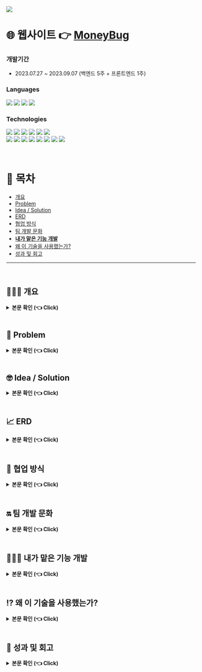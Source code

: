 <img src="https://capsule-render.vercel.app/api?type=waving&color=CFF3DC&fontColor=3E3325&height=180&section=header&text=돈벌레%20친구들&fontSize=52&fontAlign=20&fontAlignY=35&desc=나의%20돈%20관리%20웹사이트&descSize=30&descAlign=45&descAlignY=42&descSize=60" />

# 🌐 웹사이트 👉 [MoneyBug](https://www.moneybug.site/moneybug/main.jsp)
### 개발기간 
 - 2023.07.27 ~ 2023.09.07 (백엔드 5주 + 프론트엔드 1주)

### Languages
<div>
	<img src="https://img.shields.io/badge/Java-007396?style=flat&logo=Java&logoColor=white" />
	<img src="https://img.shields.io/badge/HTML5-E34F26?style=flat&logo=HTML5&logoColor=white" />
	<img src="https://img.shields.io/badge/CSS3-1572B6?style=flat&logo=CSS3&logoColor=white" />
  <img src="https://img.shields.io/badge/JAVASCRIPT-F7DF1E?style=flat&logo=javascript&logoColor=white" />
  <br>
  </div>

### Technologies
<div>
  <img src="https://img.shields.io/badge/Eclipse-2C2255?style=flat&logo=eclipseide&logoColor=white" />
	<img src="https://img.shields.io/badge/Visual Studio-007ACC?style=flat&logo=visualstudiocode&logoColor=white" />
	<img src="https://img.shields.io/badge/IntelliJ-000000?style=flat&logo=intellijidea&logoColor=white" />
	<img src="https://img.shields.io/badge/DBeaver-382923?style=flat&logo=dbeaver&logoColor=white" />
  <img src="https://img.shields.io/badge/MySQL-4479A1?style=flat&logo=mysql&logoColor=white" />
  <img src="https://img.shields.io/badge/jQuery-0769AD?style=flat&logo=jquery&logoColor=white" />
    <br>
	<img src="https://img.shields.io/badge/GitHub-181717?style=flat&logo=github&logoColor=white" />
	<img src="https://img.shields.io/badge/Spring-6DB33F?style=flat&logo=spring&logoColor=white" />
  <img src="https://img.shields.io/badge/Apache Tomcat-F8DC75?style=flat&logo=apachetomcat&logoColor=white" />
	<img src="https://img.shields.io/badge/aws-232F3E?style=flat&logo=amazonaws&logoColor=white" />
  <img src="https://img.shields.io/badge/S3-569A31?style=flat&logo=amazons3&logoColor=white" />
  <img src="https://img.shields.io/badge/EC2-FF9900?style=flat&logo=amazonec2&logoColor=white" />
  <img src="https://img.shields.io/badge/RDS-527FFF?style=flat&logo=amazonrds&logoColor=white" />
  <img src="https://img.shields.io/badge/Sourcetree-0052CC?style=flat&logo=sourcetree&logoColor=white" />
</div>
<br><br>


# 📄 목차
- [개요](#overview)
- [Problem](#problem)
- [Idea / Solution](#idea_solution)
- [ERD](#erd)
- [협업 방식](#communication)
- [팀 개발 문화](#team_rules)
- [__내가 맡은 기능 개발__](#kangtaeheon_dev)
- [왜 이 기술을 사용했는가?](#whyuse)
- [성과 및 회고](#review)


***
<br>

## 🚶🏻‍♂️ 개요 <a name="overview"></a>
<details>
  <summary><b>본문 확인 (👈 Click)</b></summary>
  <div markdown="1">
    <br> 체감 물가 상승률 5.2%로 이에 생활비를 절약하자는 취지의 카카오톡 오픈 채팅방 '거지방'이 등장하게 된다. 
    <br> 거지방은 채팅방에 참여한 사람들과 자신만의 절약 팁을 공유하거나 자신의 하루 지출 내용을 공유하는 오픈 채팅방이다. 
    <br> 뉴워커 설문에 따르면 하루에 돈을 한 푼도 쓰지 않고 기록하고 공유하는 '무지출 챌린지'를 참여하고 싶다는 응답이 66.4%, 거지방으로 인한 지출 감소 효과가 있음에 응답이 74.3%으로 나왔으며
    <br> 20대 자산 대비 부채 비율은 29.2%로 연령대 중 가장 높은 수준으로 경제적인 관심이 젊은 사람들까지 점차 확대되는 추세이다.
  </div>
</details>
<br>

## 🤔 Problem <a name="problem"></a>
<details>
  <summary><b>본문 확인 (👈 Click)</b></summary>
  <div markdown="1">
    <ul>
    <br> 
    <li>
    오픈 채팅방 '거지방'은 오픈 채팅방 특성상 채팅방에 참여하기만 해도 무분별한 알림이 오거나 경제적인 팁을 공유 받아도 그때그때 확인하지 않는 이상 다시 확인하기 번거롭다.
    </li>
      <li>
    채팅방은 채팅만 보낼 수 있는 제한적인 공간 특성상 피드백 공유가 다소 어렵다.
    </li>
    <li>
      지출 내역 등 의견을 공유하면 비방하는 등 타인을 모욕하는 경우 관리가 어렵다.
    </li> 
    </ul>
  </div>
</details>

<br>

## 🤓 Idea / Solution <a name="idea_solution"></a>
<details>
  <summary><b>본문 확인 (👈 Click)</b></summary>
  <br>
  * 무분별한 알림 없이, 아무 때나 원하는 정보를 검색할 수 있는 커뮤니티가 있다면? <br>
  * 타인의 지출 내역이나 공유 게시글들에 대한 피드백을 간편하게 달 수 있다면?<br>
  * 지출 내역을 나만의 공간에 따로 정리할 수 있다면?<br>
  * 다른 사람들과 공동 구매 등 소비를 최소화로 상품을 구입할 수 있다면?<br>
  <br>
  
  <div markdown="1">
    <ul>
    <br> 
    <li>
    커뮤니티
      <ul>
          <li>카테고리 별 금전적, 경제적 노하우와 팁, 지출 내역을 공유하고 다양한 의견을 댓글로 나눠 보세요.</li>
          <li>일간, 월간 조회수 TOP 3 게시글을 바로 확인하여 인기 게시글을 놓치지 마세요.</li>
        </ul>
    </li>
      <br>
      <li>
    살까말까
         <ul>
          <li>살까 말까 고민되는 상품을 공유하고 투표 기능을 통해 다양한 의견을 댓글로 나눠 보세요.</li>
        </ul>
    </li>
      <br>
    <li>
      가계부
       <ul>
          <li>자신의 지출 내역을 등록하고 월간 연간 보고서를 작성해 보세요.</li>
          <li>영수증 이미지를 스캔해서 가계부에 등록해 보세요.</li>
        </ul>
    </li>
      <br>
      <li>
      SHOP
         <ul>
          <li>무료 체험 상품을 체험해 보세요.</li>
          <li>할인된 금액으로 상품을 저렴하게 구매해 보세요.</li>
        </ul>
    </li>
    </ul>
    <br>
  </div>
    다양한 사람들과 게시글로 지출 내역, 경제 팁 같이 다양한 의견을 공유하고 댓글로도 의견을 공유할 수 있는 커뮤니티 게시판<br>
    평소 사고 싶은 상품을 투표 기능을 통해 다양한 피드백을 받을 수 있는 살까말까 게시판 <br>
    자신만의 가계부를 작성해 한 눈에 지출 내역을 관리할 수 있는 가계부 <br>
    다양한 상품들을 저렴하게 혹은 무료 체험을 할 수 있는 SHOP<br>
    오픈 채팅방이란 제한적인 공간에서 벗어나 더욱 상호적이고 용이한 웹사이트 '돈벌레 친구들'를 제작하게 되었습니다.
  
</details>
<br>

## 📈 ERD <a name="erd"></a>
<details>
  <summary><b>본문 확인 (👈 Click)</b></summary>
  <div markdown="1">
    <br>
    <img width="976" alt="moneybug_erd" src="https://github.com/teh4/moneybug/assets/131750928/7749c98a-e108-4e68-ad5a-d846dedfbf82">
  </div>
</details>
<br>

## 🤼 협업 방식 <a name="communication"></a>

<details>
  <summary><b>본문 확인 (👈 Click)</b></summary>
    <br>
  
  ### Loop
  <div markdown="1">
    저희 팀은 협업 툴로 'Loop'를 이용하였습니다.
    <br>
    <br><img width="718" alt="Loop" src="https://github.com/teh4/moneybug/assets/131750928/b7a967af-5d5a-4edb-b43a-30739bf11bd9">
    <br>
  </div>
  
  ### Loop - 개발 스케줄 관리
  <div markdown="1">
    <img width="718" alt="Loop schedule" src="https://github.com/teh4/moneybug/assets/131750928/a4030723-0468-4a26-b1dc-0720da557090"><br>
    
  </div>
  
  ### Loop - 회의, 기능 개발에 대한 회고
  <div markdown="1">
   <img width="718" alt="Loop team meeting" src="https://github.com/teh4/moneybug/assets/131750928/f2d6e614-9465-438a-8810-bdd40ff7f041"><br>
  <img width="718" alt="Loop team meeting" src="https://github.com/teh4/moneybug/assets/131750928/45f35c88-161b-4e27-afca-27c380ae28e7">
    <br>
    <br> Loop를 통해 팀 규칙 및 공지사항을 메인에 띄워 팀 개발에 충돌이 없도록 숙지하였습니다.
    <br> 각자 맡은 기능에 대해 주요 정의서에 따라 우선 순위, 마감 기한 설정을 하는 등 팀원들의 개발 진행 속도를 체크할 수 있었습니다.
    <br> 또한 매 회의마다 녹화 영상 공유 및 회의에 대한 회고, 각 주차별 각자 기능 개발에 대한 회고 내용 등을 업로드 하기에 용이했습니다.
  </div>
<br>

  

### slack
  <div markdown="1">
    'slack' 워크 스페이스를 통해 Loop 또는 Git에 업로드하기 애매한 파일 등 빠르게 공유했습니다.
  </div>
  
</details>
<br>

## 🔛 팀 개발 문화 <a name="team_rules"></a>

<details>
  <summary><b>본문 확인 (👈 Click)</b></summary>
  <br>
  
  ## 회의는 반드시 참여하자!
  웹사이트 주제 선정부터 기능 개발 모두 회의를 거쳐 진행을 했는데, 팀원 모두의 의견을 중요하게 여기고 사소한 아이디어라도 꼬리를 물어 가면 더 나은 아이디어를 도출할 수 있기에 팀 회의는 무조건 모두가 참여할 수 있는 시간으로 진행했습니다.
  <br> 회의가 끝나더라도 회의에 대한 회고를 바로 바로 Loop에 작성하여 회의가 진행되는 동안 생각지 못한 아이디어를 추가로 공유했습니다.<br>
  또한 회의를 통해 본인의 개발 상황을 공유를 함으로써 하나의 '팀 프로젝트'를 진행하는 팀원들에게 피해를 주지 않으려고 노력했습니다.<br>
  <br>

  ## 내가 개발하는 것처럼 팀원 개발에 관심을 갖자!
  본인이 개발하지 않는다고 팀원이 맡고 있는 기능에 대해 무심하지 않고 코드 리뷰를 진행하면서 궁금한 점을 질문하여 팀원이 짠 코드를 이해하고 새로운 코딩 방법에 대해서는 혼자 공부를 함으로써 '내가 개발하고 있는 기능들과 연관을 어떻게 지을 수 없을까?' 하고 고민을 했습니다.<br>
  <br>

  ## 기한은 책임감있게 지키자!
  본인이 맡은 기능들의 개발 마감 기한을 정하고 Loop에 공유를 했습니다.<br>
  본인 기능과 연관된 다른 팀원 기능 개발에 차질이 생기지 않게, 프로젝트 마무리에도 차질이 생기지 않기 하기 위해 기한은 꼭! 지키도록 노력했습니다.<br>
  기한이 밀릴 것 같으면 다른 팀원들도 갑작스레 대비를 하지 않게 미리 회의를 통해 본인 개발 상황을 공유했습니다.<br>
  <br>

  ## 피드백은 감사하게, 요청은 겸손하게
  코드 리뷰를 하다 보면 본인이 알고 있는 점과 팀원이 알고 있는 점이 다르다는 것이 보일 때가 있는데, 코드를 효율적인 방법으로 작성하는 법을 알고 있을 때 팀원 모두가 그날의 코드 리뷰 진행자에게 조심스럽게 피드백을 주면 리뷰 진행자는 당연히 수용하고 피드백이 마음에 들지 않을 때는 본인이 다시 구글링 및 공부를 해보고 회고에 적어 피드백을 받아들이고 수정했습니다.
  <br>
</details>
<br>

## 🙋🏻‍♂️ 내가 맡은 기능 개발 <a name="kangtaeheon_dev"></a>

<details>
  <summary><b>본문 확인 (👈 Click)</b></summary>
  <br>
  
  ## 커뮤니티
  저는 단순 CRUD 뿐만이 아닌 다양한 기능이 있는 게시판 자체를 처음부터 끝까지 혼자서 개발해보고 싶어 각자 어떤 기능 개발을 맡고 싶은지 논의하는 회의에서 커뮤니티 개발을 맡고 싶다고 어필을 해서 담당하게 됐습니다.
  <br>
  <br>
  <img width="718" alt="tagBoard_Community" src="https://github.com/teh4/moneybug/assets/131750928/cad6fb0b-0261-4be3-acc3-da09b9df5c2f">
  <br>
  <br>
  커뮤니티 메인 페이지는 상단부터 카테고리 게시판으로 이동할 수 있는 태그 버튼들이 있고 그 아래에는 일간, 주간 인기글 TOP 3를 볼 수 있습니다.
  <br> 인기글 탭 아래에는 전체 게시글 최신순으로 10개씩 보여지도록 페이지네이션 했습니다. <br>
  일간, 주간 인기글은 게시글 조회수가 많은 순으로 페이지네이션 했습니다. <br>
  또한 게시글 검색이 전체 게시글 대상으로 가능합니다.<br><br>

  ## 커뮤니티 - 태그(카테고리)
  <br>
  <img width="718" alt="tagBoard_tag" src="https://github.com/teh4/moneybug/assets/131750928/363da089-53ff-4808-a4cd-61981097f66b">
  <br>
  <br>
  '커뮤니티'라는 이름으로 게시판을 만들었지만 '살까말까'라는 투표 게시판과 차별점을 두기 위해 카테고리를 적용했습니다. 
  <br>
  카테고리는 '공과금', '교통', '데이트', '생활꿀팁', '식비', '일상', '플렉스' 7가지로 나누었으며 게시글을 작성할 때 말머리에 카테고리를 표기하도록 했습니다. 
  <br>
  <br>
  <img width="718" alt="tagBoard_page" src="https://github.com/teh4/moneybug/assets/131750928/d924804f-6765-4f82-9d43-fd6683245734">
<img width="718" alt="tagBoard_tag_page" src="https://github.com/teh4/moneybug/assets/131750928/401d97e5-bf3d-409f-947d-74810ade3005">
<br><br>
각 태그를 누르면 해당 태그의 말머리 게시글만 보이도록 페이지네이션 했습니다.<br>
각 태그 게시판에서 검색을 하면 말머리가 해당 태그인 게시글만 검색되도록 페이지네이션 했습니다.
<br>
<br>

  ## 커뮤니티 - 게시글 CRUD
  <br>
  게시글 작성은 커뮤니티 페이지에서 '글 쓰기' 버튼을 누르면 글 작성 페이지로 이동하게 됩니다. 이 때 비로그인 상태이면 로그인 페이지로 이동하게 됩니다.<br><br>
  <img width="718" alt="tagBoard_C" src="https://github.com/teh4/moneybug/assets/131750928/b888f347-0342-4e02-be84-f2bb347b0d39">
<img width="718" alt="tagBoard_R" src="https://github.com/teh4/moneybug/assets/131750928/b2dd6a56-bd31-4cb3-93ce-9f738e878fd2">
<br><br>
게시글 작성은 이미지를 첨부할 수 있고, 이미지는 사이즈 조절되어 게시글에 첨부 됩니다.<br>
심벌릭 링크를 통해 이미지를 첨부했습니다. <br>
게시글 수정과 삭제는 게시글 하단에 있는 수정, 삭제 버튼을 누르면 수정 페이지로 이동, 삭제 팝업 문구가 로딩됩니다.
<br><br>

## 커뮤니티 - 댓글 CRUD
<br>
댓글 작성은 로그인 상태로 게시글 읽기에서 바로 등록이 가능합니다. <br>
비로그인 상태로 댓글 작성을 시도하면 게시글 작성과 마찬가지로 로그인 페이지로 이동하게 됩니다.<br><br>
<img width="718" alt="tagReply_CR" src="https://github.com/teh4/moneybug/assets/131750928/b73eebdf-fa3a-4de5-be7a-e09a4b79b4a2">
<br><br>
댓글은 작성 기간이 오름차순으로 정렬 되도록 페이지네이션 했습니다.<br>
등록된 댓글에 답글을 달 수 있는데, 답글은 일반 댓글과 depth를 달리 하였고, 답글을 단 원댓글의 작성자를 언급하며(@) 답글이 작성되게 로직을 구성하였습니다. <br>
댓글과 답글 수정 및 삭제는 게시글 수정 및 삭제와 동일한 로직이며, 한 가지 차이는 답글이 달린 원댓글을 삭제를 할 경우 '삭제된 댓글입니다'로 답글의 원댓글이 있었다는 것을 표기 하였습니다.<br><br>

## 커뮤니티 - DB
<br>
DBeaver 툴을 통한 외래키를 설정했습니다. <br>
회원 탈퇴시 게시글ㆍ댓글 자동 삭제 와 회원 닉네임 수정시 기존 게시글ㆍ댓글의 작성자 자동 수정. <br>(user_member 테이블의 USER_NICKNAME 과 tag_boardㆍtag_reply 테이블의 WRITER_ID 외래키 CASCADE 연결)<br>
게시글 삭제시 게시글에 달린 댓글 전부 삭제. (tag_board 테이블의 SEQ 와 tag_reply 테이블의 BOARD_SEQ 외래키 CASCADE 연결)<br><br>
<img width="718" alt="Community_DB" src="https://github.com/teh4/moneybug/assets/131750928/871a6de8-59a3-4587-973b-9a8aef0bda60"><br><br>
</details>
<br>

## ⁉️ 왜 이 기술을 사용했는가? <a name="whyuse"></a>
<details>
  <summary><b>본문 확인 (👈 Click)</b></summary>
  <div markdown="1">
   
  </div>
</details>
<br>

## 🔬 성과 및 회고 <a name="review"></a>
<details>
  <summary><b>본문 확인 (👈 Click)</b></summary>
<br> 성과 및 회고는 이 프로젝트에 대한 강태헌, 저만의 개인적인 의견입니다.<br>
<br>
 
## 프로젝트의 성과
 이번 프로젝트는 저의 첫 프로젝트이자 팀으로 같이 진행한 프로젝트였습니다.<br>
 기획 단계부터 마지막 프론트엔드 작업까지 팀으로서 회의를 최소 주 5회는 진행을 했습니다.<br>
 프로젝트 막바지 프론트 작업 구성을 다같이 진행했는데, 디자인이라는 것이 주관이 섞이기에 의견 충돌이 각자 백엔드 기능 개발했을 때 보다 많이 일어났었습니다.<br>
 각자 맡은 부분의 디자인에 대한 욕심이 있었기에 갈등이 생겼고 그 과정에서 **'팀' 프로젝트에서 양보**가 중요하다고 느꼈습니다.<br>
 부트 캠프로 진행하는 프로젝트다 보니 배운 점을 최대한 활용하려고 했고, 기한을 정해 각자 책임감을 갖고 마지막으로 사이트 배포까지 마무리할 수 있어서 프로젝트 최우수팀으로 선정되었습니다.<br><br>
 <img width="531" alt="Best Team" src="https://github.com/teh4/moneybug/assets/131750928/25bb9c08-49c9-4b25-829d-491db2b0cc70"><br>
<br>
 팀으로서 성과도 좋았던 프로젝트였고, **비전공자인 저에게도 많은 경험과 개발자로서 성장**
 할 수 있게 된 프로젝트였습니다.<br>
 프로젝트를 시작하기 앞서 저는 비전공자로 프로젝트의 경험도 없이 기초적인 Spring에 대해서만 알고 있는 상태였습니다.<br>
 프로젝트에서 게시판(게시글, 댓글, 이미지 첨부 기능)을 스스로 완벽하게 구현할 수 있다면 백엔드 개발에 대한 로직과 흐름을 알 수 있지 않을까? 하고 팀 회의에서 게시판 기능을 맡고 싶다고 어필했습니다. <br>
 게시판 CRUD는 할 수 있는 상태에서 댓글 CRUD는 어렵지 않게 구현할 수 있었습니다. <br>
 하지만 댓글의 답글 달기 및 이미지 첨부 기능 구현은 예상보다 기능 개발이 막혔고, 답글의 스키마 로직과 첨부에 대한 심볼릭 링크에 대해 공부를 한 만큼 예상 일정보다 늦게 구현을 완료했습니다. <br>
 그 때문인지 답글의 스키마 로직을 스스로 공부한 것이 팀 프로젝트를 진행하는 동안 가장 인상 깊었던 부분이었습니다. <br>
 또한 답글의 스키마 로직을 혼자 구글링하고 공부하니 게시판 기능 개발의 MVC2 패턴에 대한 이해도가 더욱 올라갔습니다. <br>
 <br>
 <br>

## 아쉬운 점
팀 프로젝트 시작하기 앞서 어떤 웹사이트를 개발하고 배포할 것인가에 대한 회의에서 아이디어를 제시해서 최종 후보까지 올라갔으나, 최종적으로 '돈벌레 친구들'이라는 경제 웹사이트가 팀 프로젝트의 주제로 선정되었습니다.<br>
개발 팀 프로젝트의 경험이 미숙하다 보니 경험자들의 의견과 다른 현직자의 의견들을 공유 받아 최종 주제를 정하게 되었습니다.<br>
최종적으로 주제 선정이 되진 않았지만, 내 아이디어의 부족한 점을 보완하고 기존 유사 사이트와의 차별성을 두어 추후 개인 프로젝트로 개발부터 배포까지 진행을 해보고 싶다는 생각이 들었습니다. <br>
<br>
기술적으로 여러 아쉬움들이 있습니다.<br>
첫 번째로 '**배포에 대해 아쉬움**'이 있습니다.<br>
aws를 통해 인스턴스를 생성하고, EC2에 프로젝트 war파일을 배포하는 것까지 진행해보고 싶었지만, 생각보다 제가 맡은 게시판의 일부 기능에서 딜레이가 생겼고 개인 도메인 배포 경험이 있던 다른 팀원이 배포를 진행했습니다.<br>
만약 제가 배포까지 진행했다면 이 프로젝트에서 백엔드 개발자로서의 성장이 더욱 크다고 느꼈을 텐데 라는 아쉬움이 있습니다.<br><br>
두 번째로는 '**맡은 기능들이 제대로 작동하지 않는다는 아쉬움**'이 있습니다. <br>
제가 맡은 게시판의 글 작성에서 이미지 첨부 기능을 구현해냈는데, 가계부의 영수증 스캔 기능과 충돌해 오류가 발생했습니다.<br>
이미지 첨부를 위한 'MultipartResolver'과 영수증 스캔 OCR을 위한 'MultipartEntityBuilder'이 충돌해서 오류가 발생했던 것이었습니다.<br>
이 점을 해결하지 못한 상황에서 프로젝트 데드라인이 다가와 제가 맡은 기능인 이미지 첨부를 포기하고 영수증 스캔 OCR 기능만 넣어서 프로젝트 배포를 했습니다. <br>
제 기능을 포기하게 된 이유는 가계부 영수증 스캔 기능이 유사 웹사이트와의 차별성을 둘 수 있는 점이라고 판단했기 때문입니다. <br>
물론 시간의 여유가 없을 뿐만 아니라 이러한 충돌에 대한 충분한 자료가 없어 해결을 프로젝트 기간 내에 못해 아쉬웠지만, 이런 경험을 갖고 스스로 공부를 한다면 언제가 될지는 모르지만 추후 개발에 도움이 꼭 될 것이라고 생각합니다.<br><br>
마지막으로는 '**프로젝트의 최종 완성도에 대한 아쉬움**'이 있습니다.<br>
최우수 프로젝트를 받은 것과 별개로 제가 생각하는 프로젝트의 완성도는 80%라고 생각합니다.<br>
그 이유는 '돈벌레 친구들'이라는 웹사이트가 가지고 있는 유사 웹사이트와의 차별점은 바로 '살까말까' 게시판입니다.<br>
살까말까 게시판은 웹사이트 유저들의 의견을 묻고 투표를 받는 게시판으로 일반 게시판과는 다르다는 점으로 초기 구상할 때부터 필수적인 메뉴로 생각했습니다.<br>
하지만 담당 개발을 맡은 팀원이 개발 기간 약 4주 가까이 팀 회의 불참을 하고 개발 상황을 공유하지 않는 등 협조적이지 않은 태도를 보여 결과적으로 살까말까 게시판의 기능과 UI가 다른 기능들에 비해 통일감과 완성도가 다소 미흡한 상태로 프로그램을 마쳤습니다.<br>
또한 제가 맡은 기능인 커뮤니티 게시판의 코드를 그대로 git을 이용해 받아 살까말까 게시판의 틀을 만들고 그 이후에 불성실한 태도를 보였기에, '처음부터 게시판 전체를 내가 맡을걸..'이라는 아쉬움이 가장 크게 남았습니다.<br>
팀 프로젝트를 진행할 때 **'양보', '책임감', '협조'** 어떻게 보면 당연한 것이지만 이 조차 지키지 않을 수도 있구나 하고 느꼈습니다.<br>
추후 시간이 된다면 살까말까 게시판을 보다 팀 프로젝트의 한 부분으로 보이게 리팩토링해 보고 싶습니다.<br>
</details>
<br>
